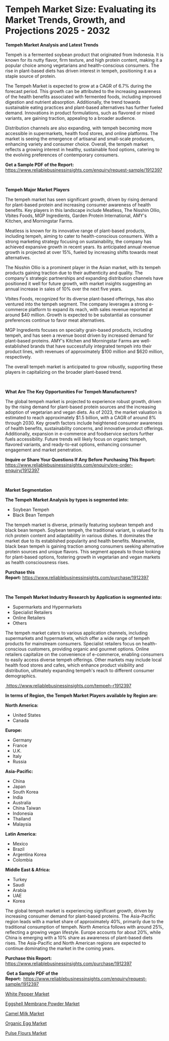 <p><h1>Tempeh Market Size: Evaluating its Market Trends, Growth, and Projections 2025 - 2032</h1></p><p><strong>Tempeh Market Analysis and Latest Trends</strong></p>
<p><p>Tempeh is a fermented soybean product that originated from Indonesia. It is known for its nutty flavor, firm texture, and high protein content, making it a popular choice among vegetarians and health-conscious consumers. The rise in plant-based diets has driven interest in tempeh, positioning it as a staple source of protein. </p><p>The Tempeh Market is expected to grow at a CAGR of 6.7% during the forecast period. This growth can be attributed to the increasing awareness of the health benefits associated with fermented foods, including improved digestion and nutrient absorption. Additionally, the trend towards sustainable eating practices and plant-based alternatives has further fueled demand. Innovations in product formulations, such as flavored or mixed variants, are gaining traction, appealing to a broader audience. </p><p>Distribution channels are also expanding, with tempeh becoming more accessible in supermarkets, health food stores, and online platforms. The market is seeing the emergence of artisanal and small-scale producers, enhancing variety and consumer choice. Overall, the tempeh market reflects a growing interest in healthy, sustainable food options, catering to the evolving preferences of contemporary consumers.</p></p>
<p><strong>Get a Sample PDF of the Report:&nbsp;</strong> <a href="https://www.reliablebusinessinsights.com/enquiry/request-sample/1912397?utm_campaign=75&utm_medium=2&utm_source=Github&utm_content=ia&utm_term=14022025&utm_id=tempeh">https://www.reliablebusinessinsights.com/enquiry/request-sample/1912397</a></p>
<p>&nbsp;</p>
<p><strong>Tempeh Major Market Players</strong></p>
<p><p>The tempeh market has seen significant growth, driven by rising demand for plant-based protein and increasing consumer awareness of health benefits. Key players in this landscape include Meatless, The Nisshin Ollio, Vbites Foods, MGP Ingredients, Garden Protein International, AMY's Kitchen, and Morningstar Farms.</p><p>Meatless is known for its innovative range of plant-based products, including tempeh, aiming to cater to health-conscious consumers. With a strong marketing strategy focusing on sustainability, the company has achieved expansive growth in recent years. Its anticipated annual revenue growth is projected at over 15%, fueled by increasing shifts towards meat alternatives.</p><p>The Nisshin Ollio is a prominent player in the Asian market, with its tempeh products gaining traction due to their authenticity and quality. The company's strategic partnerships and expanding distribution channels have positioned it well for future growth, with market insights suggesting an annual increase in sales of 10% over the next five years.</p><p>Vbites Foods, recognized for its diverse plant-based offerings, has also ventured into the tempeh segment. The company leverages a strong e-commerce platform to expand its reach, with sales revenue reported at around $40 million. Growth is expected to be substantial as consumer preferences continue to favor meat alternatives.</p><p>MGP Ingredients focuses on specialty grain-based products, including tempeh, and has seen a revenue boost driven by increased demand for plant-based proteins. AMY's Kitchen and Morningstar Farms are well-established brands that have successfully integrated tempeh into their product lines, with revenues of approximately $100 million and $620 million, respectively. </p><p>The overall tempeh market is anticipated to grow robustly, supporting these players in capitalizing on the broader plant-based trend.</p></p>
<p>&nbsp;</p>
<p><strong>What Are The Key Opportunities For Tempeh Manufacturers?</strong></p>
<p><p>The global tempeh market is projected to experience robust growth, driven by the rising demand for plant-based protein sources and the increasing adoption of vegetarian and vegan diets. As of 2023, the market valuation is estimated to reach approximately $1.5 billion, with a CAGR of around 8% through 2030. Key growth factors include heightened consumer awareness of health benefits, sustainability concerns, and innovative product offerings. Additionally, expansion in e-commerce and foodservice sectors further fuels accessibility. Future trends will likely focus on organic tempeh, flavored variants, and ready-to-eat options, enhancing consumer engagement and market penetration.</p></p>
<p><strong>Inquire or Share Your Questions If Any Before Purchasing This Report:</strong> <a href="https://www.reliablebusinessinsights.com/enquiry/pre-order-enquiry/1912397?utm_campaign=75&utm_medium=2&utm_source=Github&utm_content=ia&utm_term=14022025&utm_id=tempeh">https://www.reliablebusinessinsights.com/enquiry/pre-order-enquiry/1912397</a></p>
<p>&nbsp;</p>
<p><strong>Market Segmentation</strong></p>
<p><strong>The Tempeh Market Analysis by types is segmented into:</strong></p>
<p><ul><li>Soybean Tempeh</li><li>Black Bean Tempeh</li></ul></p>
<p><p>The tempeh market is diverse, primarily featuring soybean tempeh and black bean tempeh. Soybean tempeh, the traditional variant, is valued for its rich protein content and adaptability in various dishes. It dominates the market due to its established popularity and health benefits. Meanwhile, black bean tempeh is gaining traction among consumers seeking alternative protein sources and unique flavors. This segment appeals to those looking for plant-based options, fostering growth in vegetarian and vegan markets as health consciousness rises.</p></p>
<p><strong>Purchase this Report:&nbsp;</strong><a href="https://www.reliablebusinessinsights.com/purchase/1912397?utm_campaign=75&utm_medium=2&utm_source=Github&utm_content=ia&utm_term=14022025&utm_id=tempeh">https://www.reliablebusinessinsights.com/purchase/1912397</a></p>
<p>&nbsp;</p>
<p><strong>The Tempeh Market Industry Research by Application is segmented into:</strong></p>
<p><ul><li>Supermarkets and Hypermarkets</li><li>Specialist Retailers</li><li>Online Retailers</li><li>Others</li></ul></p>
<p><p>The tempeh market caters to various application channels, including supermarkets and hypermarkets, which offer a wide range of tempeh products for mainstream consumers. Specialist retailers focus on health-conscious customers, providing organic and gourmet options. Online retailers capitalize on the convenience of e-commerce, enabling consumers to easily access diverse tempeh offerings. Other markets may include local health food stores and cafes, which enhance product visibility and distribution, ultimately expanding tempeh's reach to different consumer demographics.</p></p>
<p><a href="https://www.reliablebusinessinsights.com/tempeh-r1912397?utm_campaign=75&utm_medium=2&utm_source=Github&utm_content=ia&utm_term=14022025&utm_id=tempeh">&nbsp;https://www.reliablebusinessinsights.com/tempeh-r1912397</a></p>
<p><strong>In terms of Region, the Tempeh Market Players available by Region are:</strong></p>
<p>
    <p> <strong> North America: </strong>
        <ul>
            <li>United States</li>
            <li>Canada</li>
        </ul>
        </p> 
    <p> <strong> Europe: </strong>
        <ul>
            <li>Germany</li>
            <li>France</li>
            <li>U.K.</li>
            <li>Italy</li>
            <li>Russia</li>
        </ul>
        </p> 
    <p> <strong> Asia-Pacific: </strong>
        <ul>
            <li>China</li>
            <li>Japan</li>
            <li>South Korea</li>
            <li>India</li>
            <li>Australia</li>
            <li>China Taiwan</li>
            <li>Indonesia</li>
            <li>Thailand</li>
            <li>Malaysia</li>
        </ul>
        </p> 
    <p> <strong> Latin America: </strong>
        <ul>
            <li>Mexico</li>
            <li>Brazil</li>
            <li>Argentina Korea</li>
            <li>Colombia</li>
        </ul>
        </p> 
    <p> <strong> Middle East & Africa: </strong>
        <ul>
            <li>Turkey</li>
            <li>Saudi</li>
            <li>Arabia</li>
            <li>UAE</li>
            <li>Korea</li>
        </ul>
    </p>
    </p>
<p><p>The global tempeh market is experiencing significant growth, driven by increasing consumer demand for plant-based proteins. The Asia-Pacific region leads with a market share of approximately 40%, primarily due to the traditional consumption of tempeh. North America follows with around 25%, reflecting a growing vegan lifestyle. Europe accounts for about 20%, while China is emerging with a 10% share as awareness of plant-based diets rises. The Asia-Pacific and North American regions are expected to continue dominating the market in the coming years.</p></p>
<p><strong>Purchase this Report: </strong><a href="https://www.reliablebusinessinsights.com/purchase/1912397?utm_campaign=75&utm_medium=2&utm_source=Github&utm_content=ia&utm_term=14022025&utm_id=tempeh">https://www.reliablebusinessinsights.com/purchase/1912397</a></p>
<p>&nbsp;<strong>Get a Sample PDF of the Report:&nbsp;&nbsp;</strong><a href="https://www.reliablebusinessinsights.com/enquiry/request-sample/1912397?utm_campaign=75&utm_medium=2&utm_source=Github&utm_content=ia&utm_term=14022025&utm_id=tempeh">https://www.reliablebusinessinsights.com/enquiry/request-sample/1912397</a></p>
<p><strong></strong></p>
<p><p><a href="https://github.com/hamremunazm4/Market-Research-Report-List-1/blob/main/white-pepper-market.md?utm_campaign=75&utm_medium=2&utm_source=Github&utm_content=ia&utm_term=14022025&utm_id=tempeh">White Pepper Market</a></p><p><a href="https://github.com/boccalyver5k/Market-Research-Report-List-1/blob/main/eggshell-membrane-powder-market.md?utm_campaign=75&utm_medium=2&utm_source=Github&utm_content=ia&utm_term=14022025&utm_id=tempeh">Eggshell Membrane Powder Market</a></p><p><a href="https://github.com/plawragarile/Market-Research-Report-List-1/blob/main/camel-milk-market.md?utm_campaign=75&utm_medium=2&utm_source=Github&utm_content=ia&utm_term=14022025&utm_id=tempeh">Camel Milk Market</a></p><p><a href="https://github.com/toqiourir/Market-Research-Report-List-1/blob/main/organic-egg-market.md?utm_campaign=75&utm_medium=2&utm_source=Github&utm_content=ia&utm_term=14022025&utm_id=tempeh">Organic Egg Market</a></p><p><a href="https://github.com/juniordelafrance/Market-Research-Report-List-5/blob/main/pulse-flours-market.md?utm_campaign=75&utm_medium=2&utm_source=Github&utm_content=ia&utm_term=14022025&utm_id=tempeh">Pulse Flours Market</a></p></p>